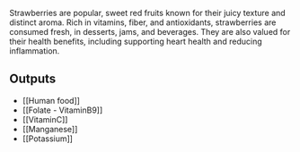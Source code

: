 Strawberries are popular, sweet red fruits known for their juicy texture and distinct aroma. Rich in vitamins, fiber, and antioxidants, strawberries are consumed fresh, in desserts, jams, and beverages. They are also valued for their health benefits, including supporting heart health and reducing inflammation.

## Outputs
- [[Human food]]
- [[Folate - VitaminB9]]
- [[VitaminC]]
- [[Manganese]]
- [[Potassium]]